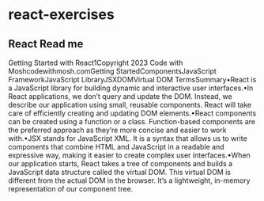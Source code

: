 # react-exercises


React Read me 
-------------

Getting Started with React1Copyright 2023 Code with Moshcodewithmosh.comGetting StartedComponentsJavaScript FrameworkJavaScript LibraryJSXDOMVirtual DOM TermsSummary•React is a JavaScript library for building dynamic and interactive user interfaces.•In React applications, we don’t query and update the DOM. Instead, we describe our application using small, reusable components. React will take care of efficiently creating and updating DOM elements.•React components can be created using a function or a class. Function-based components are the preferred approach as they’re more concise and easier to work with.•JSX stands for JavaScript XML. It is a syntax that allows us to write components that combine HTML and JavaScript in a readable and expressive way, making it easier to create complex user interfaces.•When our application starts, React takes a tree of components and builds a JavaScript data structure called the virtual DOM. This virtual DOM is different from the actual DOM in the browser. It’s a lightweight, in-memory representation of our component tree.
